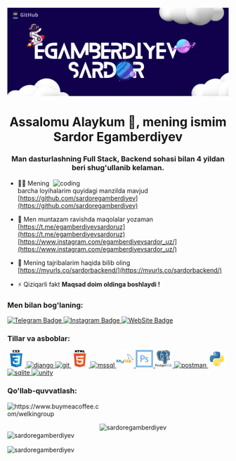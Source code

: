 ![logo](https://github.com/sardoregamberdiyev/sardoregamberdiyev/blob/main/EgamberdiyevSardor.jpg)
<h1 align="center">Assalomu Alaykum 👋, mening ismim Sardor Egamberdiyev</h1>
<h3 align="center">Man dasturlashning Full Stack, Backend sohasi bilan 4 yildan beri shug'ullanib kelaman.</h3>

<img align="right" alt="coding" width="400" src="https://cdn.dribbble.com/users/926537/screenshots/4502924/python-2.gif">

- 👨‍💻 Mening barcha loyihalarim quyidagi manzilda mavjud [https://github.com/sardoregamberdiyev](https://github.com/sardoregamberdiyev)

- 📝 Men muntazam ravishda maqolalar yozaman [https://t.me/egamberdiyevsardoruz](https://t.me/egamberdiyevsardoruz)<br>[https://www.instagram.com/egamberdiyevsardor_uz/](https://www.instagram.com/egamberdiyevsardor_uz/)

- 📄 Mening tajribalarim haqida bilib oling [https://myurls.co/sardorbackend/](https://myurls.co/sardorbackend/)

- ⚡ Qiziqarli fakt **Maqsad doim oldinga boshlaydi !**

<h3 align="left">Men bilan bog'laning:</h3>
<p align="left">
<div id="badges">
  <a href="https://t.me/egamberdiyevsardor/">
    <img src="https://img.shields.io/badge/-Telegram-blue?style=for-the-badge&logo=telegram&logo" alt="Telegram Badge"/>
  </a>
  <a href="https://www.instagram.com/egamberdiyevsardor_uz/">
    <img src="https://img.shields.io/badge/-Instagram-re?style=for-the-badge&logo=instagram&logo" alt="Instagram Badge"/>
  </a>
  <a href="https://egamberdiyevsardor.netlify.app/">
    <img src="https://img.shields.io/badge/-WebSite-brightblue?style=for-the-badge&logointernet&logo" alt="WebSite Badge"/>
  </a>
</div>

<h3 align="left">Tillar va asboblar:</h3>
<p align="left"> <a href="https://www.w3schools.com/css/" target="_blank" rel="noreferrer"> <img src="https://raw.githubusercontent.com/devicons/devicon/master/icons/css3/css3-original-wordmark.svg" alt="css3" width="40" height="40"/> </a> <a href="https://www.djangoproject.com/" target="_blank" rel="noreferrer"> <img src="https://cdn.worldvectorlogo.com/logos/django.svg" alt="django" width="40" height="40"/> </a> <a href="https://git-scm.com/" target="_blank" rel="noreferrer"> <img src="https://www.vectorlogo.zone/logos/git-scm/git-scm-icon.svg" alt="git" width="40" height="40"/> </a> <a href="https://www.w3.org/html/" target="_blank" rel="noreferrer"> <img src="https://raw.githubusercontent.com/devicons/devicon/master/icons/html5/html5-original-wordmark.svg" alt="html5" width="40" height="40"/> </a> <a href="https://www.microsoft.com/en-us/sql-server" target="_blank" rel="noreferrer"> <img src="https://www.svgrepo.com/show/303229/microsoft-sql-server-logo.svg" alt="mssql" width="40" height="40"/> </a> <a href="https://www.mysql.com/" target="_blank" rel="noreferrer"> <img src="https://raw.githubusercontent.com/devicons/devicon/master/icons/mysql/mysql-original-wordmark.svg" alt="mysql" width="40" height="40"/> </a> <a href="https://www.photoshop.com/en" target="_blank" rel="noreferrer"> <img src="https://raw.githubusercontent.com/devicons/devicon/master/icons/photoshop/photoshop-line.svg" alt="photoshop" width="40" height="40"/> </a> <a href="https://www.postgresql.org" target="_blank" rel="noreferrer"> <img src="https://raw.githubusercontent.com/devicons/devicon/master/icons/postgresql/postgresql-original-wordmark.svg" alt="postgresql" width="40" height="40"/> </a> <a href="https://postman.com" target="_blank" rel="noreferrer"> <img src="https://www.vectorlogo.zone/logos/getpostman/getpostman-icon.svg" alt="postman" width="40" height="40"/> </a> <a href="https://www.python.org" target="_blank" rel="noreferrer"> <img src="https://raw.githubusercontent.com/devicons/devicon/master/icons/python/python-original.svg" alt="python" width="40" height="40"/> </a> <a href="https://www.sqlite.org/" target="_blank" rel="noreferrer"> <img src="https://www.vectorlogo.zone/logos/sqlite/sqlite-icon.svg" alt="sqlite" width="40" height="40"/> </a> <a href="https://unity.com/" target="_blank" rel="noreferrer"> <img src="https://www.vectorlogo.zone/logos/unity3d/unity3d-icon.svg" alt="unity" width="40" height="40"/> </a> </p>

<h3 align="left">Qo'llab-quvvatlash:</h3>
<p><a href="https://www.buymeacoffee.com/https://www.buymeacoffee.com/welkingroup"> <img align="left" src="https://cdn.buymeacoffee.com/buttons/v2/default-yellow.png" height="50" width="210" alt="https://www.buymeacoffee.com/welkingroup" /></a></p><br><br>

<p><img align="left" src="https://github-readme-stats.vercel.app/api/top-langs?username=sardoregamberdiyev&show_icons=true&locale=en&layout=compact" alt="sardoregamberdiyev" /></p>

<p>&nbsp;<img align="center" src="https://github-readme-stats.vercel.app/api?username=sardoregamberdiyev&show_icons=true&locale=en" alt="sardoregamberdiyev" /></p>

<p><img align="center" src="https://github-readme-streak-stats.herokuapp.com/?user=sardoregamberdiyev&" alt="sardoregamberdiyev" /></p>
